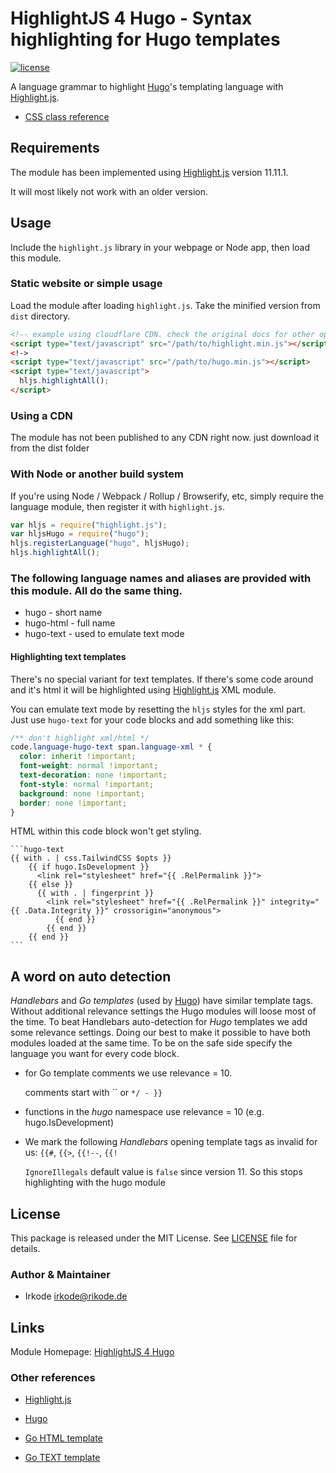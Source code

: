 # HighlightJS 4 Hugo - Syntax highlighting for Hugo templates

[![license](https://badgen.net/badge/license/MIT/blue)](LICENSE)

A language grammar to highlight [Hugo][]'s templating language with [Highlight.js][].

- [CSS class reference](css-class-reference.md)

## Requirements

The module has been implemented using [Highlight.js][] version 11.11.1.

It will most likely not work with an older version.

## Usage

Include the `highlight.js` library in your webpage or Node app, then load this module.

### Static website or simple usage

Load the module after loading `highlight.js`. Take the minified version from `dist` directory.

```html
<!-- example using cloudflare CDN. check the original docs for other options -->
<script type="text/javascript" src="/path/to/highlight.min.js"></script>
<!->
<script type="text/javascript" src="/path/to/hugo.min.js"></script>
<script type="text/javascript">
  hljs.highlightAll();
</script>
```

### Using a CDN

The module has not been published to any CDN right now. just download it from the dist folder

<!-- TODO: publish to a CDN later

### Using directly from the UNPKG CDN

```html
<script
   type="text/javascript"
   src="https://unpkg.com/highlightjs-hugo-text@0.1.0/dist/hugo-text.min.js"
></script>
```

-  More info: <https://unpkg.com>
-->

### With Node or another build system

If you're using Node / Webpack / Rollup / Browserify, etc, simply require the language module, then register it with
`highlight.js`.

```javascript
var hljs = require("highlight.js");
var hljsHugo = require("hugo");
hljs.registerLanguage("hugo", hljsHugo);
hljs.highlightAll();
```

### The following language names and aliases are provided with this module. All do the same thing.

- hugo - short name
- hugo-html - full name
- hugo-text - used to emulate text mode

#### Highlighting text templates

There's no special variant for text templates. If there's some code around and it's html it will be highlighted using
[Highlight.js][] XML module.

You can emulate text mode by resetting the `hljs` styles for the xml part. Just use `hugo-text` for your code blocks
and add something like this:

```css
/** don't highlight xml/html */
code.language-hugo-text span.language-xml * {
  color: inherit !important;
  font-weight: normal !important;
  text-decoration: none !important;
  font-style: normal !important;
  background: none !important;
  border: none !important;
}
```

HTML within this code block won't get styling.

````
```hugo-text
{{ with . | css.TailwindCSS $opts }}
    {{ if hugo.IsDevelopment }}
      <link rel="stylesheet" href="{{ .RelPermalink }}">
    {{ else }}
      {{ with . | fingerprint }}
        <link rel="stylesheet" href="{{ .RelPermalink }}" integrity="{{ .Data.Integrity }}" crossorigin="anonymous">
          {{ end }}
        {{ end }}
    {{ end }}
```
````

## A word on auto detection

_Handlebars_ and _Go templates_ (used by [Hugo][]) have similar template tags. Without additional relevance settings the
Hugo modules will loose most of the time. To beat Handlebars auto-detection for _Hugo_ templates we add some relevance
settings. Doing our best to make it possible to have both modules loaded at the same time. To be on the safe side
specify the language you want for every code block.

- for Go template comments we use relevance = 10.

  comments start with `` or `*/ - }}`

- functions in the _hugo_ namespace use relevance = 10 (e.g. hugo.IsDevelopment)

- We mark the following _Handlebars_ opening template tags as invalid for us: `{{#`, `{{>`, `{{!--`, `{{!`

  `IgnoreIllegals` default value is `false` since version 11. So this stops highlighting with the hugo module

## License

This package is released under the MIT License. See [LICENSE](LICENSE) file for details.

### Author & Maintainer

- Irkode <irkode@rikode.de>

## Links

Module Homepage: [HighlightJS 4 Hugo][]

### Other references

- [Highlight.js][]
- [Hugo][]

- [Go HTML template](https://pkg.go.dev/html/template)
- [Go TEXT template](https://pkg.go.dev/text/template)

[HighlightJS 4 Hugo]: https://github.com/irkode/highlightjs-4-hugo
[Highlight.js]: https://highlightjs.org/
[Hugo]: https://gohugo.io/
